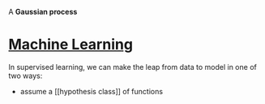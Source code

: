 A **Gaussian process**

# [Machine Learning](http://www.gaussianprocess.org/gpml/chapters/RW1.pdf)

In supervised learning, we can make the leap from data to model in one of two ways:

* assume a [[hypothesis class]] of functions